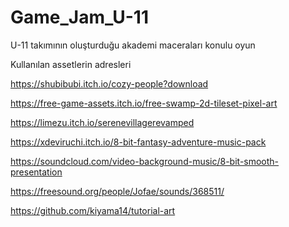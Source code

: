 # Game_Jam_U-11 
U-11 takımının oluşturduğu akademi maceraları konulu oyun

Kullanılan assetlerin adresleri

https://shubibubi.itch.io/cozy-people?download

https://free-game-assets.itch.io/free-swamp-2d-tileset-pixel-art

https://limezu.itch.io/serenevillagerevamped

https://xdeviruchi.itch.io/8-bit-fantasy-adventure-music-pack

https://soundcloud.com/video-background-music/8-bit-smooth-presentation

https://freesound.org/people/Jofae/sounds/368511/

https://github.com/kiyama14/tutorial-art
